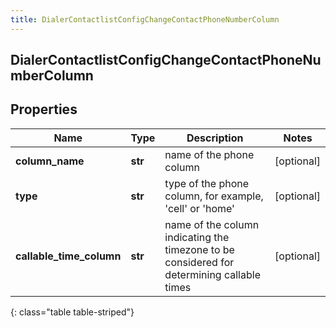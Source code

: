 ```yaml
---
title: DialerContactlistConfigChangeContactPhoneNumberColumn
---
```

## DialerContactlistConfigChangeContactPhoneNumberColumn

## Properties

|Name | Type | Description | Notes|
|------------ | ------------- | ------------- | -------------|
| **column_name** | **str** | name of the phone column | [optional] |
| **type** | **str** | type of the phone column, for example, &#39;cell&#39; or &#39;home&#39; | [optional] |
| **callable_time_column** | **str** | name of the column indicating the timezone to be considered for determining callable times | [optional] |
{: class="table table-striped"}


